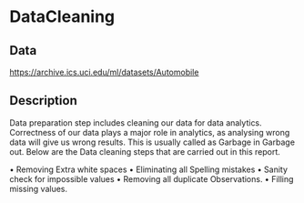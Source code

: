 # DataCleaning

## Data

https://archive.ics.uci.edu/ml/datasets/Automobile

## Description

Data preparation step includes cleaning our data for data analytics. Correctness of our data plays a major role in analytics, as analysing wrong data will give us wrong results. This is usually called as Garbage in Garbage out.
Below are the Data cleaning steps that are carried out in this report.

• Removing Extra white spaces
• Eliminating all Spelling mistakes
• Sanity check for impossible values
• Removing all duplicate Observations.
• Filling missing values.